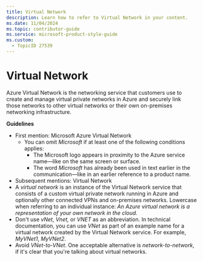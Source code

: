 ```yaml
---
title: Virtual Network
description: Learn how to refer to Virtual Network in your content.
ms.date: 11/04/2024
ms.topic: contributor-guide
ms.service: microsoft-product-style-guide
ms.custom:
  - TopicID 27539
---
```



# Virtual Network

Azure Virtual Network is the networking service that customers use to create and manage virtual private networks in Azure and securely link those networks to other virtual networks or their own on-premises networking infrastructure.

**Guidelines**

- First mention: Microsoft Azure Virtual Network
  - You can omit *Microsoft* if at least one of the following conditions applies:
    - The Microsoft logo appears in proximity to the Azure service name—like on the same screen or surface.
    - The word *Microsoft* has already been used in text earlier in the communication—like in an earlier reference to a product name.
- Subsequent mentions: Virtual Network
- A *virtual network* is an instance of the Virtual Network service that consists of a custom virtual private network running in Azure and optionally other connected VPNs and on-premises networks. Lowercase when referring to an individual instance: *An Azure virtual network is a representation of your own network in the cloud.*
- Don't use *vNet*, *Vnet,* or *VNET* as an abbreviation. In technical documentation, you can use *VNet* as part of an example name for a virtual network created by the Virtual Network service. For example, *MyVNet1*, *MyVNet2*.
- Avoid *VNet-to-VNet*. One acceptable alternative is *network-to-network*, if it's clear that you're talking about virtual networks.

